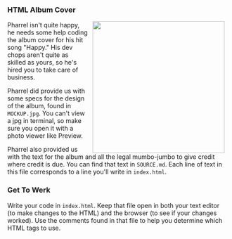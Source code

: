 
### HTML Album Cover
<img src="https://after-school-assets.s3.amazonaws.com/happy.gif" width="300px" align="right" hspace="10"> Pharrel isn't quite happy, he needs some help coding the album cover for his hit song "Happy." His dev chops aren't quite as skilled as yours, so he's hired you to take care of business.

Pharrel did provide us with some specs for the design of the album, found in `MOCKUP.jpg`. You can't view a jpg in terminal, so make sure you open it with a photo viewer like Preview.

Pharrel also provided us with the text for the album and all the legal mumbo-jumbo to give credit where credit is due. You can find that text in `SOURCE.md`. Each line of text in this file corresponds to a line you'll write in `index.html`.

### Get To Werk
Write your code in `index.html`. Keep that file open in both your text editor (to make changes to the HTML) and the browser (to see if your changes worked). Use the comments found in that file to help you determine which HTML tags to use.
